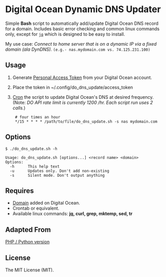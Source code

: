 # Digital Ocean Dynamic DNS Updater

Simple **Bash** script to automatically add/update Digital Ocean DNS record for a domain. Includes basic error checking and common linux commands only, except for [`jq`](https://stedolan.github.io/jq/) which is designed to be easy to install.

My use case: *Connect to home server that is on a dynamic IP via a fixed domain (ala DynDNS).*
`(e.g.- nas.mydomain.com vs. 74.125.231.100)`

## Usage

1. Generate [Personal Access Token](https://cloud.digitalocean.com/settings/applications) from your Digital Ocean account.

2. Place the token in ~/.config/do_dns_update/access_token

3. [Cron](http://en.wikipedia.org/wiki/Cron#Predefined_scheduling_definitions) the script to update Digital Ocean's DNS at desired frequency. (Note: *DO API rate limit is currently 1200 /hr. Each script run uses 2 calls.*)

		# four times an hour
		*/15 * * * * /path/to/file/do_dns_update.sh -s nas mydomain.com

## Options

	$ ./do_dns_update.sh -h

	Usage: do_dns_update.sh [options...] <record name> <domain>
	Options:
	  -h      This help text
	  -u      Updates only. Don't add non-existing
	  -s      Silent mode. Don't output anything


## Requires

* [Domain](https://www.digitalocean.com/community/tutorials/how-to-set-up-a-host-name-with-digitalocean) added on Digital Ocean.
* Crontab or equivalent.
* Available linux commands: **[jq](https://stedolan.github.io/jq/), curl, grep, mktemp, sed, tr**

## Adapted From

[PHP / Python version](https://github.com/bensquire/Digital-Ocean-Dynamic-DNS-Updater)

## License

The MIT License (MIT).
